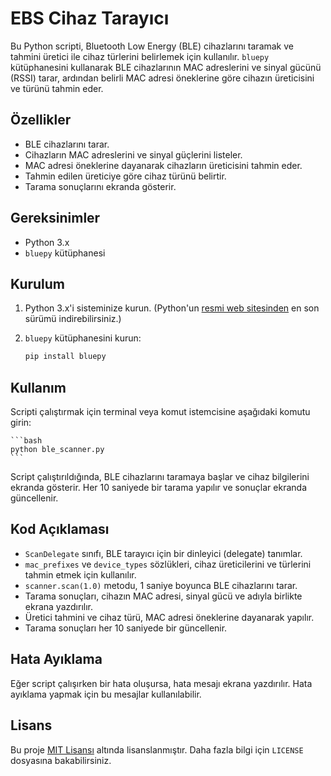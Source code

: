 # EBS Cihaz Tarayıcı

Bu Python scripti, Bluetooth Low Energy (BLE) cihazlarını taramak ve tahmini üretici ile cihaz türlerini belirlemek için kullanılır. `bluepy` kütüphanesini kullanarak BLE cihazlarının MAC adreslerini ve sinyal gücünü (RSSI) tarar, ardından belirli MAC adresi öneklerine göre cihazın üreticisini ve türünü tahmin eder.

## Özellikler

- BLE cihazlarını tarar.
- Cihazların MAC adreslerini ve sinyal güçlerini listeler.
- MAC adresi öneklerine dayanarak cihazların üreticisini tahmin eder.
- Tahmin edilen üreticiye göre cihaz türünü belirtir.
- Tarama sonuçlarını ekranda gösterir.

## Gereksinimler

- Python 3.x
- `bluepy` kütüphanesi

## Kurulum

1. Python 3.x'i sisteminize kurun. (Python'un [resmi web sitesinden](https://www.python.org/downloads/) en son sürümü indirebilirsiniz.)
2. `bluepy` kütüphanesini kurun:

    ```bash
    pip install bluepy
    ```

## Kullanım

Scripti çalıştırmak için terminal veya komut istemcisine aşağıdaki komutu girin:

    ```bash
    python ble_scanner.py
    ```

Script çalıştırıldığında, BLE cihazlarını taramaya başlar ve cihaz bilgilerini ekranda gösterir. Her 10 saniyede bir tarama yapılır ve sonuçlar ekranda güncellenir.

## Kod Açıklaması

- `ScanDelegate` sınıfı, BLE tarayıcı için bir dinleyici (delegate) tanımlar.
- `mac_prefixes` ve `device_types` sözlükleri, cihaz üreticilerini ve türlerini tahmin etmek için kullanılır.
- `scanner.scan(1.0)` metodu, 1 saniye boyunca BLE cihazlarını tarar.
- Tarama sonuçları, cihazın MAC adresi, sinyal gücü ve adıyla birlikte ekrana yazdırılır.
- Üretici tahmini ve cihaz türü, MAC adresi öneklerine dayanarak yapılır.
- Tarama sonuçları her 10 saniyede bir güncellenir.

## Hata Ayıklama

Eğer script çalışırken bir hata oluşursa, hata mesajı ekrana yazdırılır. Hata ayıklama yapmak için bu mesajlar kullanılabilir.

## Lisans

Bu proje [MIT Lisansı](LICENSE) altında lisanslanmıştır. Daha fazla bilgi için `LICENSE` dosyasına bakabilirsiniz.

